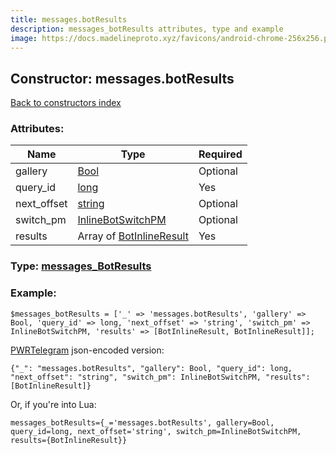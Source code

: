 ```yaml
---
title: messages.botResults
description: messages_botResults attributes, type and example
image: https://docs.madelineproto.xyz/favicons/android-chrome-256x256.png
---
```

## Constructor: messages.botResults  
[Back to constructors index](index.md)



### Attributes:

| Name     |    Type       | Required |
|----------|---------------|----------|
|gallery|[Bool](../types/Bool.md) | Optional|
|query\_id|[long](../types/long.md) | Yes|
|next\_offset|[string](../types/string.md) | Optional|
|switch\_pm|[InlineBotSwitchPM](../types/InlineBotSwitchPM.md) | Optional|
|results|Array of [BotInlineResult](../types/BotInlineResult.md) | Yes|



### Type: [messages\_BotResults](../types/messages_BotResults.md)


### Example:

```
$messages_botResults = ['_' => 'messages.botResults', 'gallery' => Bool, 'query_id' => long, 'next_offset' => 'string', 'switch_pm' => InlineBotSwitchPM, 'results' => [BotInlineResult, BotInlineResult]];
```  

[PWRTelegram](https://pwrtelegram.xyz) json-encoded version:

```
{"_": "messages.botResults", "gallery": Bool, "query_id": long, "next_offset": "string", "switch_pm": InlineBotSwitchPM, "results": [BotInlineResult]}
```


Or, if you're into Lua:  


```
messages_botResults={_='messages.botResults', gallery=Bool, query_id=long, next_offset='string', switch_pm=InlineBotSwitchPM, results={BotInlineResult}}

```


